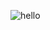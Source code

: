 ![hello](https://user-images.githubusercontent.com/60650518/135707444-cabc2ac6-f76f-4a87-bf40-7a0119c69be4.png)